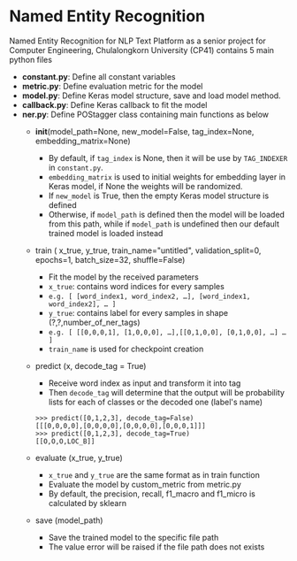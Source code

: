 # Named Entity Recognition
Named Entity Recognition for NLP Text Platform as a senior project for Computer Engineering, Chulalongkorn University (CP41) contains 5 main python files
- **constant.py**: Define all constant variables 
- **metric.py**: Define evaluation metric for the model
- **model.py**: Define Keras model structure, save and load model method.
- **callback.py**: Define Keras callback to fit the model
- **ner.py**: Define POStagger class containing main functions as below
    *   __init__(model_path=None, new_model=False, tag_index=None, embedding_matrix=None)
        - By default, if `tag_index` is None, then it will be use by `TAG_INDEXER` in `constant.py`.
        - `embedding_matrix` is used to initial weights for embedding layer in Keras model, if None the weights will be randomized.
        - If `new_model` is True, then the empty Keras model structure is defined
        - Otherwise, if `model_path` is defined then the model will be loaded from this path, while if `model_path` is undefined then our default trained model is loaded instead
    *	train ( x_true, y_true, train_name="untitled", validation_split=0, epochs=1, batch_size=32, shuffle=False)
        - Fit the model by the received parameters
        - `x_true`: contains word indices for every samples
        - `e.g. [ [word_index1, word_index2, …], [word_index1, word_index2], … ]`
        - `y_true`: contains label for every samples in shape (?,?,number_of_ner_tags)
        - `e.g. [ [[0,0,0,1], [1,0,0,0], …],[[0,1,0,0], [0,1,0,0], …] … ]`
        - `train_name` is used for checkpoint creation


    *	predict (x, decode_tag = True)
        - Receive word index as input and transform it into tag 
        - Then `decode_tag` will determine that the output will be probability lists for each of classes or the decoded one (label's name)
        ```
        >>> predict([0,1,2,3], decode_tag=False)
        [[[0,0,0,0],[0,0,0,0],[0,0,0,0],[0,0,0,1]]]
        >>> predict([0,1,2,3], decode_tag=True)
        [[O,O,O,LOC_B]]
        ```   

    *	evaluate (x_true, y_true)
        - `x_true` and `y_true` are the same format as in train function
        - Evaluate the model by custom_metric from metric.py
        - By default, the precision, recall, f1_macro and f1_micro is calculated by sklearn

    *	save (model_path)
        - Save the trained model to the specific file path
        - The value error will be raised if the file path does not exists

